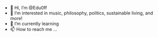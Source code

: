 - 👋 Hi, I’m @Edu0ff
- 👀 I’m interested in music, philosophy, politics, sustainable living, and more!
- 🌱 I’m currently learning 
- 📫 How to reach me ...

<!---
Edu0ff/Edu0ff is a ✨ special ✨ repository because its `README.md` (this file) appears on your GitHub profile.
You can click the Preview link to take a look at your changes.
--->
